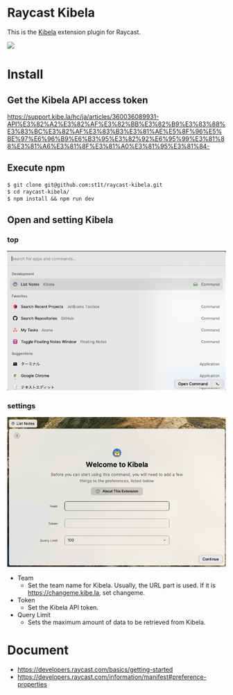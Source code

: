 # Raycast Kibela

This is the [Kibela](https://kibe.la/) extension plugin for Raycast.

![](assets/top.gif)

# Install

## Get the Kibela API access token

https://support.kibe.la/hc/ja/articles/360036089931-API%E3%82%A2%E3%82%AF%E3%82%BB%E3%82%B9%E3%83%88%E3%83%BC%E3%82%AF%E3%83%B3%E3%81%AE%E5%8F%96%E5%BE%97%E6%96%B9%E6%B3%95%E3%82%92%E6%95%99%E3%81%88%E3%81%A6%E3%81%8F%E3%81%A0%E3%81%95%E3%81%84-

## Execute npm

```shell
$ git clone git@github.com:st1t/raycast-kibela.git
$ cd raycast-kibela/
$ npm install && npm run dev
```

## Open and setting Kibela

### top

![](assets/top.png)

### settings

![](assets/kibela-setting.png)

- Team
    - Set the team name for Kibela. Usually, the URL part is used. If it is https://changeme.kibe.la, set changeme.
- Token
    - Set the Kibela API token.
- Query Limit
    - Sets the maximum amount of data to be retrieved from Kibela.

# Document

- https://developers.raycast.com/basics/getting-started
- https://developers.raycast.com/information/manifest#preference-properties